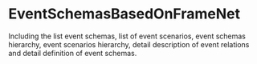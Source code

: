 # EventSchemasBasedOnFrameNet

Including the list event schemas, list of event scenarios, event schemas hierarchy, event scenarios hierarchy, detail description of event relations and detail definition of event schemas.

